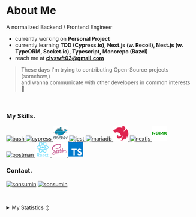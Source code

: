 # About Me

A normalized Backend / Frontend Engineer

- currently working on **Personal Project**
- currently learning **TDD (Cypress.io), Next.js (w. Recoil), Nest.js (w. TypeORM, Socket.io), Typescript, Monorepo (Bazel)**
- reach me at **clvswft03@gmail.com**

> These days I'm trying to contributing Open-Source projects (somehow,)\
> and wanna communicate with other developers in common interests 💬

&nbsp;

<h3 align="left">My Skills.</h3>
<p align="left"> <a href="https://www.gnu.org/software/bash/" target="_blank" rel="noreferrer"> <img src="https://www.vectorlogo.zone/logos/gnu_bash/gnu_bash-icon.svg" alt="bash" width="40" height="40"/> </a> <a href="https://www.cypress.io" target="_blank" rel="noreferrer"> <img src="https://raw.githubusercontent.com/simple-icons/simple-icons/6e46ec1fc23b60c8fd0d2f2ff46db82e16dbd75f/icons/cypress.svg" alt="cypress" width="40" height="40"/> </a> <a href="https://www.docker.com/" target="_blank" rel="noreferrer"> <img src="https://raw.githubusercontent.com/devicons/devicon/master/icons/docker/docker-original-wordmark.svg" alt="docker" width="40" height="40"/> </a> <a href="https://jestjs.io" target="_blank" rel="noreferrer"> <img src="https://www.vectorlogo.zone/logos/jestjsio/jestjsio-icon.svg" alt="jest" width="40" height="40"/> </a> <a href="https://mariadb.org/" target="_blank" rel="noreferrer"> <img src="https://www.vectorlogo.zone/logos/mariadb/mariadb-icon.svg" alt="mariadb" width="40" height="40"/> </a> <a href="https://nestjs.com/" target="_blank" rel="noreferrer"> <img src="https://raw.githubusercontent.com/devicons/devicon/master/icons/nestjs/nestjs-plain.svg" alt="nestjs" width="40" height="40"/> </a> <a href="https://nextjs.org/" target="_blank" rel="noreferrer"> <img src="https://cdn.worldvectorlogo.com/logos/nextjs-2.svg" alt="nextjs" width="40" height="40"/> </a> <a href="https://www.nginx.com" target="_blank" rel="noreferrer"> <img src="https://raw.githubusercontent.com/devicons/devicon/master/icons/nginx/nginx-original.svg" alt="nginx" width="40" height="40"/> </a> <a href="https://postman.com" target="_blank" rel="noreferrer"> <img src="https://www.vectorlogo.zone/logos/getpostman/getpostman-icon.svg" alt="postman" width="40" height="40"/> </a> <a href="https://reactjs.org/" target="_blank" rel="noreferrer"> <img src="https://raw.githubusercontent.com/devicons/devicon/master/icons/react/react-original-wordmark.svg" alt="react" width="40" height="40"/> </a> <a href="https://sass-lang.com" target="_blank" rel="noreferrer"> <img src="https://raw.githubusercontent.com/devicons/devicon/master/icons/sass/sass-original.svg" alt="sass" width="40" height="40"/> </a> <a href="https://www.typescriptlang.org/" target="_blank" rel="noreferrer"> <img src="https://raw.githubusercontent.com/devicons/devicon/master/icons/typescript/typescript-original.svg" alt="typescript" width="40" height="40"/> </a> </p>

<h3 align="left">Contact.</h3>
<p align="left"> <a href="https://linkedin.com/in/sonsumin" target="blank"><img align="center" src="https://raw.githubusercontent.com/rahuldkjain/github-profile-readme-generator/master/src/images/icons/Social/github.svg" alt="sonsumin" height="30" width="40" /></a> <a href="https://linkedin.com/in/sonsumin" target="blank"><img align="center" src="https://raw.githubusercontent.com/rahuldkjain/github-profile-readme-generator/master/src/images/icons/Social/linked-in-alt.svg" alt="sonsumin" height="30" width="40" /></a>
</p>

&nbsp;

<details>
 <summary>My Statistics ↕️</summary>

<!--START_SECTION:waka-->
![Code Time](http://img.shields.io/badge/Code%20Time-328%20hrs%2047%20mins-blue)

![Profile Views](http://img.shields.io/badge/Profile%20Views-207-blue)

**🐱 My GitHub Data** 

> 🏆 356 Contributions in the Year 2022
 > 
> 📦 12.1 MB Used in GitHub's Storage 
 > 
> 💼 Opted to Hire
 > 
> 📜 253 Public Repositories 
 > 
> 🔑 94 Private Repositories  
 > 
**I'm an Early 🐤** 

```text
🌞 Morning    34 commits     ██░░░░░░░░░░░░░░░░░░░░░░░   11.07% 
🌆 Daytime    139 commits    ███████████░░░░░░░░░░░░░░   45.28% 
🌃 Evening    65 commits     █████░░░░░░░░░░░░░░░░░░░░   21.17% 
🌙 Night      69 commits     █████░░░░░░░░░░░░░░░░░░░░   22.48%

```
📅 **I'm Most Productive on Saturday** 

```text
Monday       42 commits     ███░░░░░░░░░░░░░░░░░░░░░░   13.68% 
Tuesday      24 commits     ██░░░░░░░░░░░░░░░░░░░░░░░   7.82% 
Wednesday    65 commits     █████░░░░░░░░░░░░░░░░░░░░   21.17% 
Thursday     42 commits     ███░░░░░░░░░░░░░░░░░░░░░░   13.68% 
Friday       35 commits     ██░░░░░░░░░░░░░░░░░░░░░░░   11.4% 
Saturday     73 commits     ██████░░░░░░░░░░░░░░░░░░░   23.78% 
Sunday       26 commits     ██░░░░░░░░░░░░░░░░░░░░░░░   8.47%

```


📊 **This Week I Spent My Time On** 

```text
⌚︎ Time Zone: Asia/Seoul

💬 Programming Languages: 
Other                    41 hrs 21 mins      ████████████████░░░░░░░░░   64.35% 
JSON                     9 hrs 43 mins       ███░░░░░░░░░░░░░░░░░░░░░░   15.13% 
TypeScript               5 hrs 20 mins       ██░░░░░░░░░░░░░░░░░░░░░░░   8.31% 
Markdown                 2 hrs 35 mins       █░░░░░░░░░░░░░░░░░░░░░░░░   4.03% 
JavaScript               1 hr 45 mins        ░░░░░░░░░░░░░░░░░░░░░░░░░   2.73%

🔥 Editors: 
Browser                  37 hrs 50 mins      ██████████████░░░░░░░░░░░   58.86% 
VS Code                  25 hrs 15 mins      █████████░░░░░░░░░░░░░░░░   39.29% 
Neovim                   1 hr 11 mins        ░░░░░░░░░░░░░░░░░░░░░░░░░   1.85%

💻 Operating System: 
Linux                    64 hrs 16 mins      █████████████████████████   100.0%

```

**I Mostly Code in TypeScript** 

```text
TypeScript               17 repos            █████░░░░░░░░░░░░░░░░░░░░   22.37% 
JavaScript               16 repos            █████░░░░░░░░░░░░░░░░░░░░   21.05% 
Shell                    10 repos            ███░░░░░░░░░░░░░░░░░░░░░░   13.16% 
HTML                     8 repos             ██░░░░░░░░░░░░░░░░░░░░░░░   10.53% 
CSS                      7 repos             ██░░░░░░░░░░░░░░░░░░░░░░░   9.21%

```


**Timeline**

![Chart not found](https://raw.githubusercontent.com/todaypp/todaypp/master/charts/bar_graph.png) 


 Last Updated on 03/02/2022 06:17:48 UTC
<!--END_SECTION:waka-->
</details>
